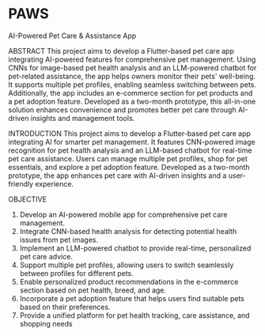 # PAWS
AI-Powered Pet Care &amp; Assistance App

ABSTRACT
This project aims to develop a Flutter-based pet care app integrating
AI-powered features for comprehensive pet management. Using CNNs for
image-based pet health analysis and an LLM-powered chatbot for pet-related
assistance, the app helps owners monitor their pets' well-being. It supports
multiple pet profiles, enabling seamless switching between pets. Additionally,
the app includes an e-commerce section for pet products and a pet adoption
feature. Developed as a two-month prototype, this all-in-one solution
enhances convenience and promotes better pet care through AI-driven insights
and management tools.

INTRODUCTION
This project aims to develop a Flutter-based pet care app integrating AI for
smarter pet management. It features CNN-powered image recognition for pet
health analysis and an LLM-based chatbot for real-time pet care assistance.
Users can manage multiple pet profiles, shop for pet essentials, and explore a
pet adoption feature. Developed as a two-month prototype, the app
enhances pet care with AI-driven insights and a user-friendly experience.

OBJECTIVE
1) Develop an AI-powered mobile app for comprehensive pet care
management.
2) Integrate CNN-based health analysis for detecting potential health
issues from pet images.
3) Implement an LLM-powered chatbot to provide real-time, personalized
pet care advice.
4) Support multiple pet profiles, allowing users to switch seamlessly
between profiles for different pets.
5) Enable personalized product recommendations in the e-commerce
section based on pet health, breed, and age.
6) Incorporate a pet adoption feature that helps users find suitable pets
based on their preferences.
7) Provide a unified platform for pet health tracking, care assistance, and
shopping needs
